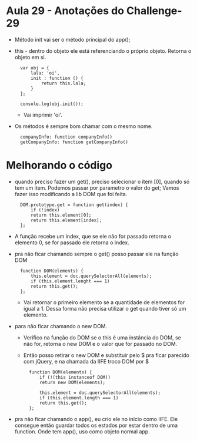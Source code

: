 # Aula 29 - Anotações do Challenge-29

* Método init vai ser o método principal do app();

* this - dentro do objeto ele está referenciando o próprio objeto. Retorna o objeto em si.

        var obj = {
            lala: 'oi',
            init : function () {
                return this.lala;
            }
        };

        console.log(obj.init()); 

    - Vai imprimir 'oi'.

* Os métodos é sempre bom chamar com o mesmo nome.

        companyInfo: function companyInfo() 
        getCompanyInfo: function getCompanyInfo() 

# Melhorando o código

* quando preciso fazer um get(), preciso selecionar o item [0], quando só tem um item. Podemos passar por parametro o valor do get;
Vamos fazer isso modificando a lib DOM que foi feita.

        DOM.prototype.get = function get(index) {
            if (!index)
            return this.element[0];
            return this.element[index];
        };

 - A função recebe um index, que se ele não for passado retorna o elemento 0, se for passado ele retorna o index.


* pra não ficar chamando sempre o get() posso passar ele na função DOM

        function DOM(elements) {
            this.element = doc.querySelectorAll(elements);
            if (this.element.lenght === 1)
            return this.get();
        };

    - Vai retornar o primeiro elemento se a quantidade de elementos for igual a 1. Dessa forma não precisa utilizar o get quando tiver só um elemento.

* para não ficar chamando o new DOM.
    - Verifico na função do DOM se o this é uma instância do DOM, se não for, retorna  o new DOM e o valor que for passado no DOM.
    - Então posso retirar o new DOM e substituir pelo $ pra ficar parecido com jQuery, e na chamada da IIFE troco DOM por $

            function DOM(elements) {
                if (!(this instanceof DOM))
                return new DOM(elements);

                this.element = doc.querySelectorAll(elements);
                if (this.element.length === 1)
                return this.get();
            };

* pra não ficar chamando o app(), eu crio ele no início como IIFE. Ele consegue então guardar todos os estados por estar dentro de uma function.
Onde tem app(), uso como objeto normal app.
